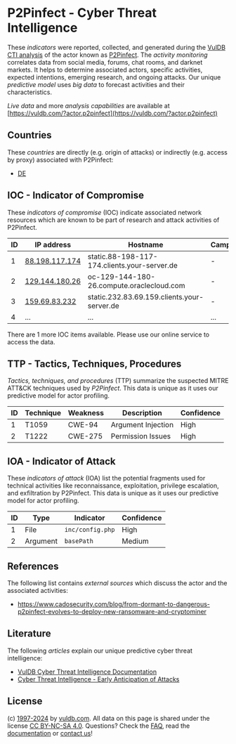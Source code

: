 # P2Pinfect - Cyber Threat Intelligence

These _indicators_ were reported, collected, and generated during the [VulDB CTI analysis](https://vuldb.com/?kb.cti) of the actor known as [P2Pinfect](https://vuldb.com/?actor.p2pinfect). The _activity monitoring_ correlates data from social media, forums, chat rooms, and darknet markets. It helps to determine associated actors, specific activities, expected intentions, emerging research, and ongoing attacks. Our unique _predictive model_ uses _big data_ to forecast activities and their characteristics.

_Live data_ and more _analysis capabilities_ are available at [https://vuldb.com/?actor.p2pinfect](https://vuldb.com/?actor.p2pinfect)

## Countries

These _countries_ are directly (e.g. origin of attacks) or indirectly (e.g. access by proxy) associated with P2Pinfect:

* [DE](https://vuldb.com/?country.de)

## IOC - Indicator of Compromise

These _indicators of compromise_ (IOC) indicate associated network resources which are known to be part of research and attack activities of P2Pinfect.

ID | IP address | Hostname | Campaign | Confidence
-- | ---------- | -------- | -------- | ----------
1 | [88.198.117.174](https://vuldb.com/?ip.88.198.117.174) | static.88-198-117-174.clients.your-server.de | - | High
2 | [129.144.180.26](https://vuldb.com/?ip.129.144.180.26) | oc-129-144-180-26.compute.oraclecloud.com | - | High
3 | [159.69.83.232](https://vuldb.com/?ip.159.69.83.232) | static.232.83.69.159.clients.your-server.de | - | High
4 | ... | ... | ... | ...

There are 1 more IOC items available. Please use our online service to access the data.

## TTP - Tactics, Techniques, Procedures

_Tactics, techniques, and procedures_ (TTP) summarize the suspected MITRE ATT&CK techniques used by _P2Pinfect_. This data is unique as it uses our predictive model for actor profiling.

ID | Technique | Weakness | Description | Confidence
-- | --------- | -------- | ----------- | ----------
1 | T1059 | CWE-94 | Argument Injection | High
2 | T1222 | CWE-275 | Permission Issues | High

## IOA - Indicator of Attack

These _indicators of attack_ (IOA) list the potential fragments used for technical activities like reconnaissance, exploitation, privilege escalation, and exfiltration by P2Pinfect. This data is unique as it uses our predictive model for actor profiling.

ID | Type | Indicator | Confidence
-- | ---- | --------- | ----------
1 | File | `inc/config.php` | High
2 | Argument | `basePath` | Medium

## References

The following list contains _external sources_ which discuss the actor and the associated activities:

* https://www.cadosecurity.com/blog/from-dormant-to-dangerous-p2pinfect-evolves-to-deploy-new-ransomware-and-cryptominer

## Literature

The following _articles_ explain our unique predictive cyber threat intelligence:

* [VulDB Cyber Threat Intelligence Documentation](https://vuldb.com/?kb.cti)
* [Cyber Threat Intelligence - Early Anticipation of Attacks](https://www.scip.ch/en/?labs.20201022)

## License

(c) [1997-2024](https://vuldb.com/?kb.changelog) by [vuldb.com](https://vuldb.com/?kb.about). All data on this page is shared under the license [CC BY-NC-SA 4.0](https://creativecommons.org/licenses/by-nc-sa/4.0/). Questions? Check the [FAQ](https://vuldb.com/?kb.faq), read the [documentation](https://vuldb.com/?kb) or [contact us](https://vuldb.com/?contact)!
